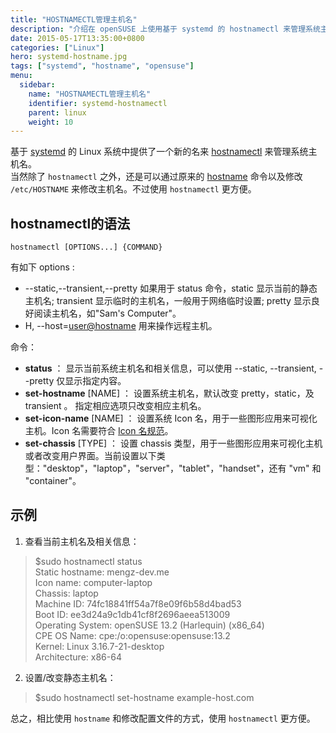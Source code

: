 ```yaml
---
title: "HOSTNAMECTL管理主机名"
description: "介绍在 openSUSE 上使用基于 systemd 的 hostnamectl 来管理系统主机名"
date: 2015-05-17T13:35:00+0800
categories: ["Linux"]
hero: systemd-hostname.jpg
tags: ["systemd", "hostname", "opensuse"]
menu:
  sidebar:
    name: "HOSTNAMECTL管理主机名"
    identifier: systemd-hostnamectl
    parent: linux
    weight: 10
---
```


基于 [systemd][link_wiki_systemd] 的 Linux 系统中提供了一个新的名来 [hostnamectl][link_man_hnc] 来管理系统主机名。  
当然除了 `hostnamectl` 之外，还是可以通过原来的 [hostname][link_man_hostname] 命令以及修改 `/etc/HOSTNAME` 来修改主机名。不过使用 `hostnamectl` 更方便。  
<!-- more -->

## hostnamectl的语法

`hostnamectl [OPTIONS...] {COMMAND}`  

有如下 options :  

- --static,--transient,--pretty 如果用于 status 命令，static 显示当前的静态主机名; transient 显示临时的主机名，一般用于网络临时设置; pretty 显示良好阅读主机名，如"Sam's Computer"。  
- H, --host=<user@hostname> 用来操作远程主机。  

命令：

- **status** ： 显示当前系统主机名和相关信息，可以使用 --static, --transient, --pretty 仅显示指定内容。  
- **set-hostname** [NAME] ： 设置系统主机名，默认改变 pretty，static，及 transient 。 指定相应选项只改变相应主机名。  
- **set-icon-name** [NAME] ： 设置系统 Icon 名，用于一些图形应用来可视化主机。Icon 名需要符合 [Icon 名规范][link_icon_name]。  
- **set-chassis** [TYPE] ： 设置 chassis 类型，用于一些图形应用来可视化主机或者改变用户界面。当前设置以下类型："desktop"，"laptop"，"server"，"tablet"，"handset"，还有 "vm" 和 "container"。  

## 示例

1. 查看当前主机名及相关信息：  

  > $sudo hostnamectl status  
  >   Static hostname: mengz-dev.me  
  >         Icon name: computer-laptop  
  >           Chassis: laptop  
  >        Machine ID: 74fc18841ff54a7f8e09f6b58d4bad53  
  >           Boot ID: ee3d24a9c1db41cf8f2696aeea513009  
  >  Operating System: openSUSE 13.2 (Harlequin) (x86_64)  
  >       CPE OS Name: cpe:/o:opensuse:opensuse:13.2  
  >            Kernel: Linux 3.16.7-21-desktop  
  >      Architecture: x86-64  

2. 设置/改变静态主机名：  

  > $sudo hostnamectl set-hostname example-host.com  

总之，相比使用 `hostname` 和修改配置文件的方式，使用 `hostnamectl` 更方便。   

[link_wiki_systemd]: https://zh.wikipedia.org/wiki/Systemd  
[link_man_hnc]: http://www.freedesktop.org/software/systemd/man/hostnamectl.html  
[link_man_hostname]: http://linux.die.net/man/1/hostname  
[link_icon_name]: http://standards.freedesktop.org/icon-naming-spec/icon-naming-spec-latest.html

